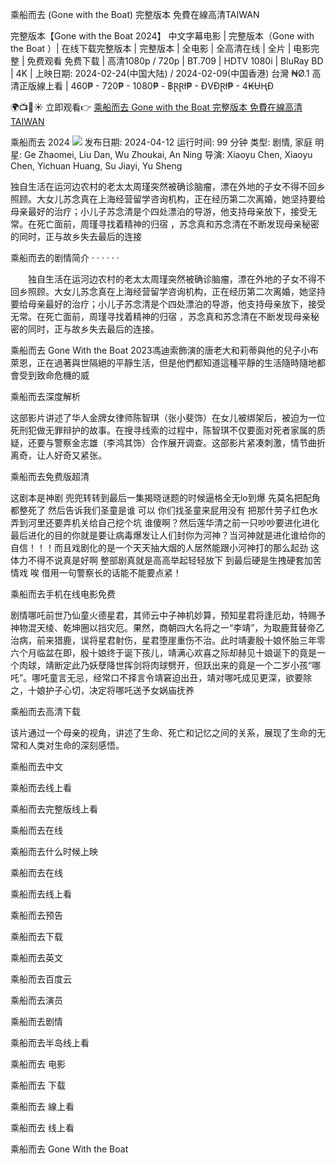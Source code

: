 乘船而去  (Gone with the Boat) 完整版本 免費在線高清TAIWAN

完整版本【Gone with the Boat 2024】 中文字幕电影 | 完整版本（Gone with the Boat ）| 在线下载完整版本 | 完整版本 | 全电影 | 全高清在线 | 全片 | 电影完整 | 免费观看 免费下载 | 高清1080p / 720p | BT.709 | HDTV 1080i | BluRay BD | 4K | 上映日期: 2024-02-24(中国大陆) / 2024-02-09(中国香港)
台灣 ₦Ø.1 高清正版線上看 | 460₱ - 720₱ - 1080₱ - ฿ⱤⱤł₱ - ĐVĐⱤł₱ - 4₭ɄⱧĐ

🌍📺📱☀ 立即观看👉 [ 乘船而去  Gone with the Boat 完整版本 免費在線高清TAIWAN](https://123movos.com/zh/movie/1141102/gone-with-the-boat)

乘船而去 2024
<img src="https://p3-sdbk2-media.byteimg.com/tos-cn-i-xv4ileqgde/e03a52afd38249aab27ef22590cd7169~tplv-xv4ileqgde-resize-w:750.image" />
发布日期: 2024-04-12
运行时间: 99 分钟
类型: 剧情, 家庭
明星: Ge Zhaomei, Liu Dan, Wu Zhoukai, An Ning
导演: Xiaoyu Chen, Xiaoyu Chen, Yichuan Huang, Su Jiayi, Yu Sheng

独自生活在运河边农村的老太太周瑾突然被确诊脑瘤，漂在外地的子女不得不回乡照顾。大女儿苏念真在上海经营留学咨询机构，正在经历第二次离婚，她坚持要给母亲最好的治疗；小儿子苏念清是个四处漂泊的导游，他支持母亲放下，接受无常。在死亡面前，周瑾寻找着精神的归宿 ，苏念真和苏念清在不断发现母亲秘密的同时，正与故乡失去最后的连接

乘船而去的剧情简介 · · · · · ·

　　独自生活在运河边农村的老太太周瑾突然被确诊脑瘤，漂在外地的子女不得不回乡照顾。大女儿苏念真在上海经营留学咨询机构，正在经历第二次离婚，她坚持要给母亲最好的治疗；小儿子苏念清是个四处漂泊的导游，他支持母亲放下，接受无常。在死亡面前，周瑾寻找着精神的归宿 ，苏念真和苏念清在不断发现母亲秘密的同时，正与故乡失去最后的连接。

乘船而去 Gone With the Boat 2023馮迪索飾演的唐老大和莉蒂與他的兒子小布萊恩，正在過著與世隔絕的平靜生活，但是他們都知道這種平靜的生活隨時隨地都會受到致命危機的威

乘船而去深度解析

这部影片讲述了华人金牌女律师陈智琪（张小斐饰）在女儿被绑架后，被迫为一位死刑犯做无罪辩护的故事。在搜寻线索的过程中，陈智琪不仅要面对死者家属的质疑，还要与警察金志雄（李鸿其饰）合作展开调查。这部影片紧凑刺激，情节曲折离奇，让人好奇又紧张。

乘船而去免费版超清

这剧本是神剧 兜兜转转到最后一集揭晓谜题的时候逼格全无lo到爆 先莫名把配角都整死了 然后告诉我们圣童是谁 可以 你们找圣童来屁用没有 把那什劳子红色水弄到河里还要弄机关给自己挖个坑 谁傻啊？然后莲华清之前一只吵吵要进化进化 最后进化的目的你就是要让病毒爆发让人们封你为河神？当河神就是进化谁给你的自信！！！而且戏剧化的是一个天天抽大烟的人居然能跟小河神打的那么起劲 这体力不得不说真是好啊 整部剧真就是高高举起轻轻放下 到最后硬是生拽硬套加苦情戏 唉 借用一句警察长的话能不能要点紧！

乘船而去手机在线电影免费

剧情哪吒前世乃仙童火德星君，其师云中子神机妙算，预知星君将逢厄劫，特赐予神物混天绫、乾坤圈以挡灾厄。果然，商朝四大名将之一“李靖”，为取鹿茸替帝乙治病，前来猎鹿，误将星君射伤，星君堕崖重伤不治。此时靖妻殷十娘怀胎三年零六个月临盆在即，殷十娘终于诞下孩儿，靖满心欢喜之际却赫见十娘诞下的竟是一个肉球，靖断定此乃妖孽降世挥剑将肉球劈开，但跃出来的竟是一个二岁小孩“哪吒”。哪吒童言无忌，经常口不择言令靖窘迫出丑，靖对哪吒成见更深，欲要除之，十娘护子心切，决定将哪吒送予女娲庙抚养

乘船而去高清下载

该片通过一个母亲的视角，讲述了生命、死亡和记忆之间的关系，展现了生命的无常和人类对生命的深刻感悟。

乘船而去中文

乘船而去线上看

乘船而去完整版线上看

乘船而去在线

乘船而去什么时候上映

乘船而去在线

乘船而去线上看

乘船而去预告

乘船而去下载

乘船而去英文

乘船而去百度云

乘船而去演员

乘船而去剧情

乘船而去半岛线上看

乘船而去 电影

乘船而去 下载

乘船而去 線上看

乘船而去 线上看

乘船而去 Gone With the Boat
